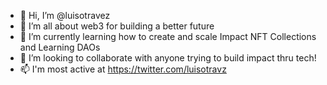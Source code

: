 - 👋 Hi, I’m @luisotravez
- 👀 I’m all about web3 for building a better future
- 🌱 I’m currently learning how to create and scale Impact NFT Collections and Learning DAOs
- 💞️ I’m looking to collaborate with anyone trying to build impact thru tech!
- 📫 I'm most active at https://twitter.com/luisotravz 

<!---
luisotravez/luisotravez is a ✨ special ✨ repository because its `README.md` (this file) appears on your GitHub profile.
You can click the Preview link to take a look at your changes.
--->
